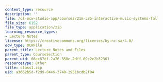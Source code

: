 ```yaml
---
content_type: resource
description: ''
file: /ol-ocw-studio-app/courses/21m-385-interactive-music-systems-fall-2016/a3662b5df2d9044637402951bcdb2f94_class1.zip
file_size: 6152
file_type: application/zip
learning_resource_types:
- Lecture Notes
license: https://creativecommons.org/licenses/by-nc-sa/4.0/
ocw_type: OCWFile
parent_title: Lecture Notes and Files
parent_type: CourseSection
parent_uid: 66ec87df-2a76-358e-2dff-09c2e2b52361
resourcetype: Other
title: class1.zip
uid: a3662b5d-f2d9-0446-3740-2951bcdb2f94
---
```

